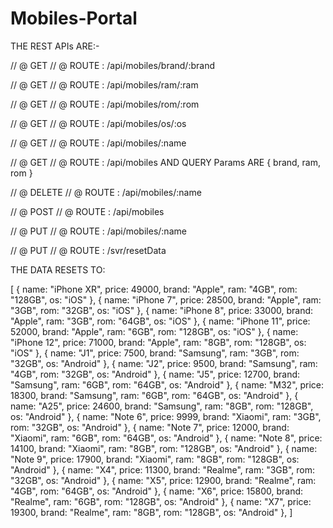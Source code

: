 # Mobiles-Portal

THE REST APIs ARE:-


// @ GET 
// @ ROUTE : /api/mobiles/brand/:brand


// @ GET 
// @ ROUTE : /api/mobiles/ram/:ram


// @ GET 
// @ ROUTE : /api/mobiles/rom/:rom


// @ GET 
// @ ROUTE : /api/mobiles/os/:os



// @ GET 
// @ ROUTE : /api/mobiles/:name


// @ GET 
// @ ROUTE : /api/mobiles AND QUERY Params ARE { brand, ram, rom }


// @ DELETE 
// @ ROUTE : /api/mobiles/:name


// @ POST
// @ ROUTE : /api/mobiles


// @ PUT
// @ ROUTE : /api/mobiles/:name

// @ PUT
// @ ROUTE : /svr/resetData


THE DATA RESETS TO:

 [
    { name: "iPhone XR", price: 49000, brand: "Apple", ram: "4GB", rom: "128GB", os: "iOS" },
    { name: "iPhone 7", price: 28500, brand: "Apple", ram: "3GB", rom: "32GB", os: "iOS" },
    { name: "iPhone 8", price: 33000, brand: "Apple", ram: "3GB", rom: "64GB", os: "iOS" },
    { name: "iPhone 11", price: 52000, brand: "Apple", ram: "6GB", rom: "128GB", os: "iOS" },
    { name: "iPhone 12", price: 71000, brand: "Apple", ram: "8GB", rom: "128GB", os: "iOS" },
    { name: "J1", price: 7500, brand: "Samsung", ram: "3GB", rom: "32GB", os: "Android" },
    { name: "J2", price: 9500, brand: "Samsung", ram: "4GB", rom: "32GB", os: "Android" },
    { name: "J5", price: 12700, brand: "Samsung", ram: "6GB", rom: "64GB", os: "Android" },
    { name: "M32", price: 18300, brand: "Samsung", ram: "6GB", rom: "64GB", os: "Android" },
    { name: "A25", price: 24600, brand: "Samsung", ram: "8GB", rom: "128GB", os: "Android" },
    { name: "Note 6", price: 9999, brand: "Xiaomi", ram: "3GB", rom: "32GB", os: "Android" },
    { name: "Note 7", price: 12000, brand: "Xiaomi", ram: "6GB", rom: "64GB", os: "Android" },
    { name: "Note 8", price: 14100, brand: "Xiaomi", ram: "8GB", rom: "128GB", os: "Android" },
    { name: "Note 9", price: 17900, brand: "Xiaomi", ram: "8GB", rom: "128GB", os: "Android" },
    { name: "X4", price: 11300, brand: "Realme", ram: "3GB", rom: "32GB", os: "Android" },
    { name: "X5", price: 12900, brand: "Realme", ram: "4GB", rom: "64GB", os: "Android" },
    { name: "X6", price: 15800, brand: "Realme", ram: "6GB", rom: "128GB", os: "Android" },
    { name: "X7", price: 19300, brand: "Realme", ram: "8GB", rom: "128GB", os: "Android" },
]
